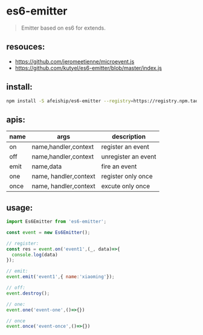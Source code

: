 # es6-emitter
> Emitter based on es6 for extends.

## resouces:
+ https://github.com/jeromeetienne/microevent.js
+ https://github.com/kutyel/es6-emitter/blob/master/index.js

## install:
```bash
npm install -S afeiship/es6-emitter --registry=https://registry.npm.taobao.org
```

## apis:
| name | args                  | description         |
|------|-----------------------|---------------------|
| on   | name,handler,context  | register an event   |
| off  | name,handler,context  | unregister an event |
| emit | name,data             | fire an event       |
| one  | name, handler,context | register only once  |
| once | name, handler,context | excute only once    |

## usage:
```js
import Es6Emitter from 'es6-emitter';

const event = new Es6Emitter();

// register:
const res = event.on('event1',(_, data)=>{
  console.log(data)
});

// emit:
event.emit('event1',{ name:'xiaoming'});

// off:
event.destroy();

// one:
event.one('event-one',()=>{})

// once
event.once('event-once',()=>{})
```
